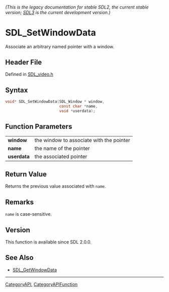 ###### (This is the legacy documentation for stable SDL2, the current stable version; [SDL3](https://wiki.libsdl.org/SDL3/) is the current development version.)
# SDL_SetWindowData

Associate an arbitrary named pointer with a window.

## Header File

Defined in [SDL_video.h](https://github.com/libsdl-org/SDL/blob/SDL2/include/SDL_video.h)

## Syntax

```c
void* SDL_SetWindowData(SDL_Window * window,
                        const char *name,
                        void *userdata);

```

## Function Parameters

|                  |                                          |
| ---------------- | ---------------------------------------- |
| **window**       | the window to associate with the pointer |
| **name**         | the name of the pointer                  |
| **userdata**     | the associated pointer                   |

## Return Value

Returns the previous value associated with `name`.

## Remarks

`name` is case-sensitive.

## Version

This function is available since SDL 2.0.0.

## See Also

* [SDL_GetWindowData](SDL_GetWindowData)

----
[CategoryAPI](CategoryAPI), [CategoryAPIFunction](CategoryAPIFunction)

